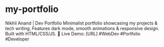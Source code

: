 # my-portfolio
Nikhil Anand | Dev Portfolio  Minimalist portfolio showcasing my projects &amp; tech writing. Features dark mode, smooth animations &amp; responsive design. Built with HTML/CSS/JS.  🔗 Live Demo: [URL]  #WebDev #Portfolio #Developer
